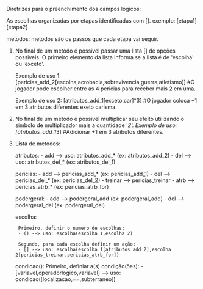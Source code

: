 Diretrizes para o preenchimento dos campos lógicos:


As escolhas organizadas por etapas identificadas com [].
exemplo: [etapa1][etapa2]

metodos:
metodos são os passos que cada etapa vai seguir.

1. No final de um metodo é possivel passar uma lista [] de opções possiveis.
    O primeiro elemento da lista informa se a lista é de 'escolha' ou 'exceto'.

    Exemplo de uso 1: [pericias_add_2[escolha,acrobacia,sobrevivencia,guerra,atletismo]] #O jogador pode escolher entre as 4 pericias para receber mais 2 em uma.

    Exemplo de uso 2: [atributos_add_1[exceto,car]*3] #O jogador coloca +1 em 3 atributos diferentes exeto carisma.

2. No final de um metodo é possivel multiplicar seu efeito utilizando o simbolo de multiplicador mais a quantidade '*2'.
    Exemplo de uso: [atributos_add_1*3] #Adicionar +1 em 3 atributos diferentes.

3. Lista de metodos:

    atributos:
        - add --> uso: atributos_add_* (ex: atributos_add_2)
        - del --> uso: atributos_del_* (ex: atributos_del_1)

    pericias:
        - add --> pericias_add_* (ex: pericias_add_1)
        - del --> pericias_del_* (ex: pericias_del_2)
        - treinar --> pericias_treinar
        - atrb --> pericias_atrb_* (ex: pericias_atrb_for)

    podergeral:
        - add --> podergeral_add (ex: podergeral_add)
        - del --> podergeral_del (ex: podergeral_del)

    escolha:

        Primeiro, definir o numero de escolhas:
        - () --> uso: escolha(escolha 1,escolha 2)

        Segundo, para cada escolha definir um ação:
        - [] --> uso: escolha(escolha 1[atributos_add_2],escolha 2[pericias_treinar,pericias_atrb_for])
    
    condicao():
        Primeiro, definiar a(s) condição(ões):
        - [variavel,operadorlogico,variavel] --> uso: condicao([localizacao,==,subterraneo])



